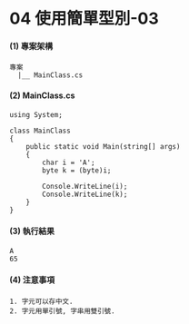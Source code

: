 # 04 使用簡單型別-03

#### (1) 專案架構 

```
專案
  |__ MainClass.cs
```


#### (2) MainClass.cs

```
using System;

class MainClass 
{
    public static void Main(string[] args)
    {
        char i = 'A';
        byte k = (byte)i;

        Console.WriteLine(i);
        Console.WriteLine(k);
    }    
}
```

#### (3) 執行結果

```
A
65
```


#### (4) 注意事項
```
1. 字元可以存中文.
2. 字元用單引號, 字串用雙引號.
```

